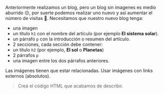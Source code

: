 Anteriormente realizamos un blog, pero un blog sin imagenes es medio aburrido :pensive:, por suerte podemos realizar uno nuevo y así aumentar el número de visitas :raised_hands:. 
Necesitamos que nuestro nuevo blog tenga:

- una imagen
- un título `h1` con el nombre del artículo (por ejemplo **El sistema solar**).
- un párrafo `p` con la introducción o resumen del artículo.
-  2 secciones, cada sección debe contener: 
  - un título `h2` (por ejemplo, **El sol** o **Planetas**)
  - 2 párrafos `p`
  - una imagen entre los dos párrafos anteriores.
 
Las imágenes tienen que estar relacionadas. Usar imágenes con links externos (absolutos).  

> Creá el código HTML que acabamos de describir.